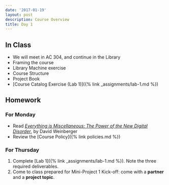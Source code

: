 ```yaml
---
date: '2017-01-19'
layout: post
description: Course Overview
title: Day 1
---
```


## In Class

* We will meet in AC 304, and continue in the Library
* Framing the course
* Library Machine exercise
* Course Structure
* Project Book
* [Course Catalog Exercise (Lab 1)]({% link _assignments/lab-1.md %})


## Homework

### For Monday

* Read [_Everything is Miscellaneous: The Power of the New Digital Disorder_](http://example.com/link/to/article.pdf), by David Weinberger
* Review the [Course Policy]({% link policies.md %})


### For Thursday

1. Complete [Lab 1]({% link _assignments/lab-1.md %}). Note the three required deliverables.
2. Come to class prepared for Mini-Project 1 Kick-off: come with a **partner** and a **project topic**.
